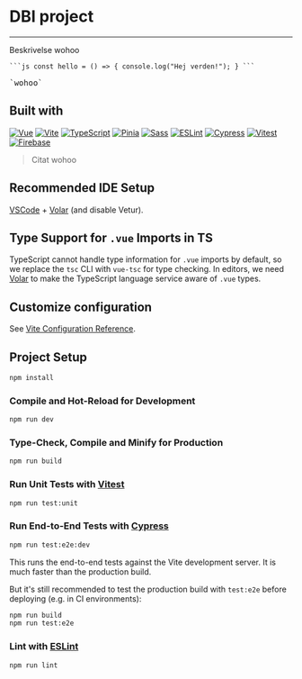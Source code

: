# DBI project

---
Beskrivelse wohoo


<pre><code>```js const hello = () => { console.log("Hej verden!"); } ```</code></pre>

<pre>`wohoo` </pre>
## Built with

[![Vue][vue-badge]][vue-url]
[![Vite][vite-badge]][vite-url]
[![TypeScript][ts-badge]][ts-url]
[![Pinia][pinia-badge]][pinia-url]
[![Sass][sass-badge]][sass-url]
[![ESLint][eslint-badge]][eslint-url]
[![Cypress][cypress-badge]][cypress-url]
[![Vitest][vitest-badge]][vitest-url]
[![Firebase][firebase-badge]][firebase-url]

[vue-badge]: https://img.shields.io/badge/Vue.js-35495E?style=for-the-badge&logo=vue.js&logoColor=4FC08D
[vue-url]: https://vuejs.org/

[vite-badge]: https://img.shields.io/badge/Vite-646CFF?style=for-the-badge&logo=vite&logoColor=white
[vite-url]: https://vitejs.dev/

[ts-badge]: https://img.shields.io/badge/TypeScript-3178C6?style=for-the-badge&logo=typescript&logoColor=white
[ts-url]: https://www.typescriptlang.org/

[pinia-badge]: https://img.shields.io/badge/Pinia-2EBC4F?style=for-the-badge&logo=pinia&logoColor=white
[pinia-url]: https://pinia.vuejs.org/

[sass-badge]: https://img.shields.io/badge/Sass-hotpink?style=for-the-badge&logo=sass&logoColor=white
[sass-url]: https://sass-lang.com/

[eslint-badge]: https://img.shields.io/badge/ESLint-4B32C3?style=for-the-badge&logo=eslint&logoColor=white
[eslint-url]: https://eslint.org/

[cypress-badge]: https://img.shields.io/badge/Cypress-17202C?style=for-the-badge&logo=cypress&logoColor=white
[cypress-url]: https://www.cypress.io/

[vitest-badge]: https://img.shields.io/badge/Vitest-6E9F18?style=for-the-badge
[vitest-url]: https://vitest.dev/

[firebase-badge]: https://img.shields.io/badge/Firebase-FFCA28?style=for-the-badge&logo=firebase&logoColor=black
[firebase-url]: https://firebase.google.com/

>Citat wohoo

## Recommended IDE Setup

[VSCode](https://code.visualstudio.com/) + [Volar](https://marketplace.visualstudio.com/items?itemName=Vue.volar) (and disable Vetur).

## Type Support for `.vue` Imports in TS

TypeScript cannot handle type information for `.vue` imports by default, so we replace the `tsc` CLI with `vue-tsc` for type checking. In editors, we need [Volar](https://marketplace.visualstudio.com/items?itemName=Vue.volar) to make the TypeScript language service aware of `.vue` types.

## Customize configuration

See [Vite Configuration Reference](https://vite.dev/config/).

## Project Setup

```sh
npm install
```

### Compile and Hot-Reload for Development

```sh
npm run dev
```

### Type-Check, Compile and Minify for Production

```sh
npm run build
```

### Run Unit Tests with [Vitest](https://vitest.dev/)

```sh
npm run test:unit
```

### Run End-to-End Tests with [Cypress](https://www.cypress.io/)

```sh
npm run test:e2e:dev
```

This runs the end-to-end tests against the Vite development server.
It is much faster than the production build.

But it's still recommended to test the production build with `test:e2e` before deploying (e.g. in CI environments):

```sh
npm run build
npm run test:e2e
```

### Lint with [ESLint](https://eslint.org/)

```sh
npm run lint
```
